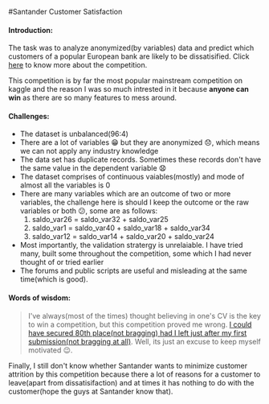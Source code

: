 #Santander Customer Satisfaction

#### Introduction:

The task was to analyze anonymized(by variables) data and predict which customers of a popular European bank are likely to be 
dissatisified. Click [here](https://www.kaggle.com/c/santander-customer-satisfaction) to know more about the competition.

This competition is by far the most popular mainstream competition on kaggle and the reason I was so much intrested in it because **anyone can win** as there are so many features to mess around.

#### Challenges:

- The dataset is unbalanced(96:4)
- There are a lot of variables :grin: but they are anonymized :disappointed:, which means we can not apply any industry knowledge
- The data set has duplicate records. Sometimes these records don't have the same value in the dependent variable :anguished:
- The dataset comprises of continuous vaiables(mostly) and mode of almost all the variables is 0
- There are many variables which are an outcome of two or more variables, the challenge here is should I keep the outcome or the raw variables or both :confused:, some are as follows:
  1. saldo_var26  = saldo_var32 + saldo_var25
  2. saldo_var1   = saldo_var40 + saldo_var18 + saldo_var34
  3. saldo_var12  = saldo_var14 + saldo_var20 + saldo_var24
- Most importantly, the validation stratergy is unrelaiable. I have tried many, built some throughout the competition, some which I had never thought of or tried earlier
- The forums and public scripts are useful and misleading at the same time(which is good).

#### Words of wisdom:

> I've always(most of the times) thought believing in one's CV is the key to win a competition, but this competition proved me wrong. [I could have secured 80th place(not bragging) had I left just after my first submission(not bragging at all)](https://www.kaggle.com/c/santander-customer-satisfaction/forums/t/20895/its-nobody-s-fault). Well, its just an excuse to keep myself motivated :wink:.


Finally, I still don't know whether Santander wants to minimize customer attrition by this competition because there a lot of reasons for a customer to leave(apart from dissatisifaction) and at times it has nothing to do with the customer(hope the guys at Santander know that).




